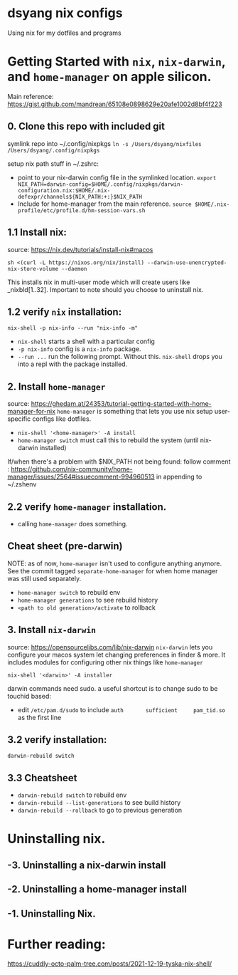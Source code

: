# dsyang nix configs

Using nix for my dotfiles and programs

# Getting Started with `nix`, `nix-darwin`, and `home-manager` on apple silicon. 
Main reference: https://gist.github.com/mandrean/65108e0898629e20afe1002d8bf4f223
## 0. Clone this repo with included git 
symlink repo into ~/.config/nixpkgs
`ln -s /Users/dsyang/nixfiles /Users/dsyang/.config/nixpkgs`

setup nix path stuff in ~/.zshrc:
- point to your nix-darwin config file in the symlinked location.
`export NIX_PATH=darwin-config=$HOME/.config/nixpkgs/darwin-configuration.nix:$HOME/.nix-defexpr/channels${NIX_PATH:+:}$NIX_PATH`
- Include for home-manager from the main reference. 
`source $HOME/.nix-profile/etc/profile.d/hm-session-vars.sh`


## 1.1 Install nix:
source: https://nix.dev/tutorials/install-nix#macos

`sh <(curl -L https://nixos.org/nix/install) --darwin-use-unencrypted-nix-store-volume --daemon`

This installs nix in multi-user mode which will create users like _nixbld[1..32]. Important to note should you choose to uninstall nix.

## 1.2 verify `nix` installation:
`nix-shell -p nix-info --run "nix-info -m"` 
- `nix-shell` starts a shell with a particular config
- `-p nix-info` config is a `nix-info` package. 
- `--run ...` run the following prompt. Without this. `nix-shell` drops you into a repl with the package installed.

## 2. Install `home-manager`
source: https://ghedam.at/24353/tutorial-getting-started-with-home-manager-for-nix
`home-manager` is something that lets you use nix setup user-specific configs like dotfiles. 

- `nix-shell '<home-manager>' -A install`
- `home-manager switch` must call this to rebuild the system (until nix-darwin installed)

If/when there's a problem with $NIX_PATH not being found: 
follow comment : https://github.com/nix-community/home-manager/issues/2564#issuecomment-994960513 in appending to ~/.zshenv

## 2.2 verify `home-manager` installation. 
- calling `home-manager` does something.

## Cheat sheet (pre-darwin)
NOTE: as of now, `home-manager` isn't used to configure anything anymore. See the commit tagged `separate-home-manager` for when home manager was still used separately.
- `home-manager switch` to rebuild env
- `home-manager generations` to see rebuild history
- `<path to old generation>/activate` to rollback

## 3. Install `nix-darwin`
source: https://opensourcelibs.com/lib/nix-darwin
`nix-darwin` lets you configure your macos system let changing preferences in finder & more. It includes modules for configuring other nix things like `home-manager`

`nix-shell '<darwin>' -A installer`

darwin commands need sudo. a useful shortcut is to change sudo to be touchid based:
- edit `/etc/pam.d/sudo` to include `auth       sufficient     pam_tid.so` as the first line

## 3.2 verify installation:
`darwin-rebuild switch`


## 3.3 Cheatsheet 
- `darwin-rebuild switch` to rebuild env
- `darwin-rebuild --list-generations` to see build history
- `darwin-rebuild --rollback` to go to previous generation


# Uninstalling nix. 

## -3. Uninstalling a nix-darwin install
## -2. Uninstalling a home-manager install
## -1. Uninstalling Nix.


# Further reading:
https://cuddly-octo-palm-tree.com/posts/2021-12-19-tyska-nix-shell/